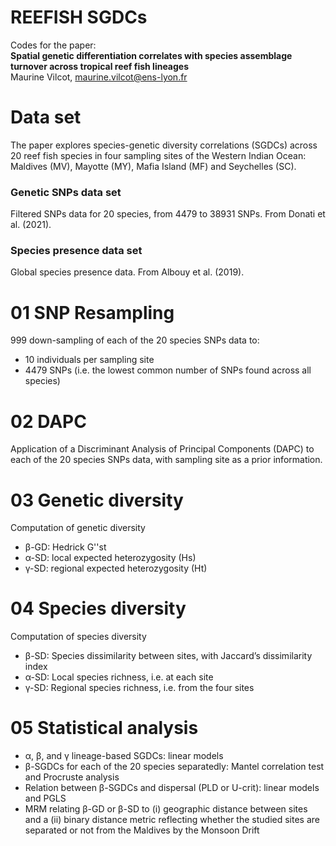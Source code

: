 # REEFISH SGDCs
Codes for the paper:  
__Spatial genetic differentiation correlates with species assemblage turnover across tropical reef fish lineages__  
Maurine Vilcot, maurine.vilcot@ens-lyon.fr


# Data set
The paper explores species-genetic diversity correlations (SGDCs) across 20 reef fish species in four sampling sites of the Western Indian Ocean:
Maldives (MV), Mayotte (MY), Mafia Island (MF) and Seychelles (SC).

### Genetic SNPs data set
Filtered SNPs data for 20 species, from 4479 to 38931 SNPs. From Donati et al. (2021).

### Species presence data set
Global species presence data. From Albouy et al. (2019).


# 01 SNP Resampling
999 down-sampling of each of the 20 species SNPs data to:  
- 10 individuals per sampling site
- 4479 SNPs (i.e. the lowest common number of SNPs found across all species)


# 02 DAPC
Application of a Discriminant Analysis of Principal Components (DAPC) to each of the 20 species SNPs data, with sampling site as a prior information.


# 03 Genetic diversity
Computation of genetic diversity 
- β-GD: Hedrick G''st 
- α-SD: local expected heterozygosity (Hs) 
- γ-SD: regional expected heterozygosity (Ht) 


# 04 Species diversity
Computation of species diversity  
- β-SD: Species dissimilarity between sites, with Jaccard’s dissimilarity index  
- α-SD: Local species richness, i.e. at each site  
- γ-SD: Regional species richness, i.e. from the four sites  


# 05 Statistical analysis
- α, β, and γ lineage-based SGDCs: linear models  
- β-SGDCs for each of the 20 species separatedly: Mantel correlation test and Procruste analysis  
- Relation between β-SGDCs and dispersal (PLD or U-crit): linear models and PGLS  
- MRM relating β-GD or β-SD to (i) geographic distance between sites and a (ii) binary distance metric reflecting whether the studied sites are separated or not from the Maldives by the Monsoon Drift  


